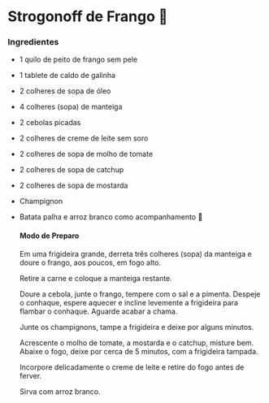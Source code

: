# Strogonoff de Frango :chicken:



### Ingredientes

- 1 quilo de peito de frango sem pele

- 1 tablete de caldo de galinha

- 2 colheres de sopa de óleo

- 4 colheres (sopa) de manteiga

- 2 cebolas picadas

- 2 colheres de creme de leite sem soro

- 2 colheres de sopa de molho de tomate

- 2 colheres de sopa de catchup

- 2 colheres de sopa de mostarda

- Champignon

- Batata palha e arroz branco como acompanhamento :rice:

  #### Modo de Preparo

  Em uma frigideira grande, derreta três colheres (sopa) da manteiga e doure o frango, aos poucos, em fogo alto.

  Retire a carne e coloque a manteiga restante.

  Doure a cebola, junte o frango, tempere com o sal e a pimenta. Despeje o conhaque, espere aquecer e incline levemente a frigideira para flambar o conhaque. Aguarde acabar a chama.

  Junte os champignons, tampe a frigideira e deixe por alguns minutos.

  Acrescente o molho de tomate, a mostarda e o catchup, misture bem. Abaixe o fogo, deixe por cerca de 5 minutos, com a frigideira tampada.

  Incorpore delicadamente o creme de leite e retire do fogo antes de ferver.

  Sirva com arroz branco.

  

